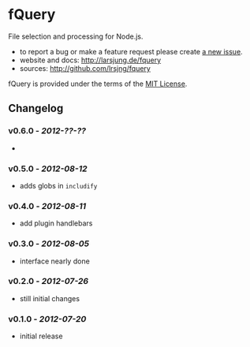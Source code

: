 # fQuery
File selection and processing for Node.js.

* to report a bug or make a feature request please create [a new issue](http://github.com/lrsjng/fquery/issues/new).
* website and docs: <http://larsjung.de/fquery>
* sources: <http://github.com/lrsjng/fquery>

fQuery is provided under the terms of the [MIT License](http://github.com/lrsjng/fquery/blob/develop/LICENSE.txt).


## Changelog


### v0.6.0 - *2012-??-??*

* 


### v0.5.0 - *2012-08-12*

* adds globs in `includify`


### v0.4.0 - *2012-08-11*

* add plugin handlebars


### v0.3.0 - *2012-08-05*

* interface nearly done


### v0.2.0 - *2012-07-26*

* still initial changes


### v0.1.0 - *2012-07-20*

* initial release

